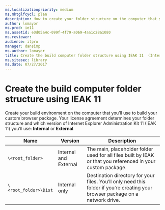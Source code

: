 ```yaml
---
ms.localizationpriority: medium
ms.mktglfcycl: plan
description: How to create your folder structure on the computer that you’ll use to build your custom browser package.
author: lomayor
ms.prod: ie11
ms.assetid: e0d05a4c-099f-4f79-a069-4aa1c28a1080
ms.reviewer: 
audience: itpromanager: dansimp
ms.author: lomayor
title: Create the build computer folder structure using IEAK 11  (Internet Explorer Administration Kit 11 for IT Pros)
ms.sitesec: library
ms.date: 07/27/2017
---
```



# Create the build computer folder structure using IEAK 11
Create your build environment on the computer that you’ll use to build your custom browser package. Your license agreement determines your folder structure and which version of Internet Explorer Administration Kit 11 (IEAK 11) you’ll use: **Internal** or **External**.

|Name             |Version               |Description                                              |
|-----------------|----------------------|---------------------------------------------------------|
|`\<root_folder>` |Internal and External |The main, placeholder folder used for all files built by IEAK or that you referenced in your custom package.|
|`\<root_folder>\Dist` |Internal only |Destination directory for your files. You’ll only need this folder if you’re creating your browser package on a network drive. |

